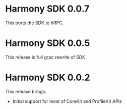 # Harmony SDK 0.0.7

This ports the SDK to hRPC.

# Harmony SDK 0.0.5

This release is full grpc rewrite of SDK

# Harmony SDK 0.0.2

This release brings:
 - Initial support for most of CoreKit and ProfileKit APIs
